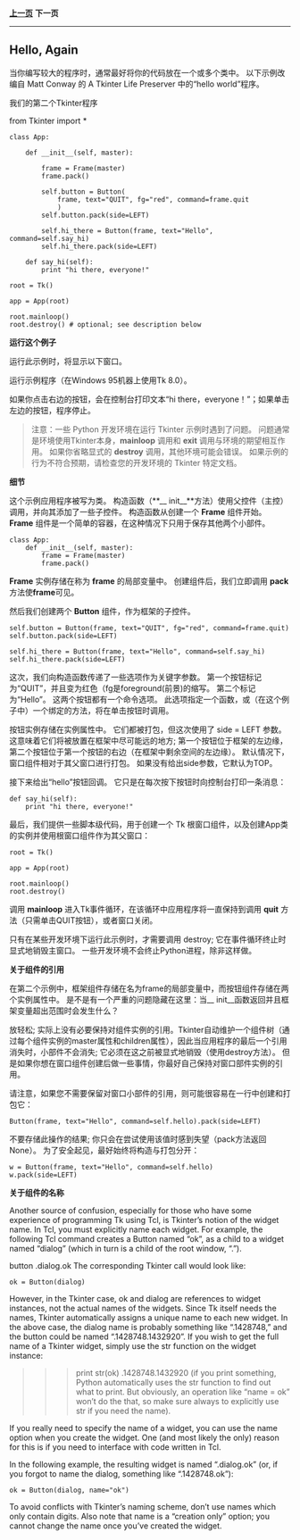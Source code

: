 

**[上一页](whats-tkinter.md)**    **下一页**

----------

## Hello, Again ##

当你编写较大的程序时，通常最好将你的代码放在一个或多个类中。 以下示例改编自 Matt Conway 的 A Tkinter Life Preserver 中的“hello world”程序。

我们的第二个Tkinter程序

from Tkinter import *

	class App:
	
	    def __init__(self, master):
	
	        frame = Frame(master)
	        frame.pack()
	
	        self.button = Button(
	            frame, text="QUIT", fg="red", command=frame.quit
	            )
	        self.button.pack(side=LEFT)
	
	        self.hi_there = Button(frame, text="Hello", command=self.say_hi)
	        self.hi_there.pack(side=LEFT)
	
	    def say_hi(self):
	        print "hi there, everyone!"
	
	root = Tk()
	
	app = App(root)
	
	root.mainloop()
	root.destroy() # optional; see description below


**运行这个例子**

运行此示例时，将显示以下窗口。

运行示例程序（在Windows 95机器上使用Tk 8.0）。

如果你点击右边的按钮，会在控制台打印文本“hi there，everyone！”；如果单击左边的按钮，程序停止。

> 注意：一些 Python 开发环境在运行 Tkinter 示例时遇到了问题。 问题通常是环境使用Tkinter本身，**mainloop** 调用和 **exit** 调用与环境的期望相互作用。 如果你省略显式的 **destroy** 调用，其他环境可能会错误。 如果示例的行为不符合预期，请检查您的开发环境的 Tkinter 特定文档。

**细节**

这个示例应用程序被写为类。 构造函数（**__ init__**方法）使用父控件（主控）调用，并向其添加了一些子控件。 构造函数从创建一个 **Frame** 组件开始。 **Frame** 组件是一个简单的容器，在这种情况下只用于保存其他两个小部件。

    class App:
	    def __init__(self, master):
		    frame = Frame(master)
		    frame.pack()

**Frame** 实例存储在称为 **frame** 的局部变量中。 创建组件后，我们立即调用 **pack** 方法使**frame**可见。

然后我们创建两个 **Button** 组件，作为框架的子控件。
 
    self.button = Button(frame, text="QUIT", fg="red", command=frame.quit)
    self.button.pack(side=LEFT)
    
    self.hi_there = Button(frame, text="Hello", command=self.say_hi)
    self.hi_there.pack(side=LEFT)

这次，我们向构造函数传递了一些选项作为关键字参数。 第一个按钮标记为“QUIT”，并且变为红色（fg是foreground(前景)的缩写。 第二个标记为“Hello”。 这两个按钮都有一个命令选项。 此选项指定一个函数，或（在这个例子中）一个绑定的方法，将在单击按钮时调用。

按钮实例存储在实例属性中。 它们都被打包，但这次使用了 side = LEFT 参数。 这意味着它们将被放置在框架中尽可能远的地方; 第一个按钮位于框架的左边缘，第二个按钮位于第一个按钮的右边（在框架中剩余空间的左边缘）。 默认情况下，窗口组件相对于其父窗口进行打包。 如果没有给出side参数，它默认为TOP。

接下来给出“hello”按钮回调。 它只是在每次按下按钮时向控制台打印一条消息：

    def say_hi(self):
    	print "hi there, everyone!"

最后，我们提供一些脚本级代码，用于创建一个 Tk 根窗口组件，以及创建App类的实例并使用根窗口组件作为其父窗口：

	root = Tk()
	
	app = App(root)
	
	root.mainloop()
	root.destroy()

调用 **mainloop** 进入Tk事件循环，在该循环中应用程序将一直保持到调用 **quit** 方法（只需单击QUIT按钮），或者窗口关闭。

只有在某些开发环境下运行此示例时，才需要调用 destroy; 它在事件循环终止时显式地销毁主窗口。 一些开发环境不会终止Python进程，除非这样做。

**关于组件的引用**

在第二个示例中，框架组件存储在名为frame的局部变量中，而按钮组件存储在两个实例属性中。 是不是有一个严重的问题隐藏在这里：当__ init__函数返回并且框架变量超出范围时会发生什么？

放轻松; 实际上没有必要保持对组件实例的引用。Tkinter自动维护一个组件树（通过每个组件实例的master属性和children属性），因此当应用程序的最后一个引用消失时，小部件不会消失; 它必须在这之前被显式地销毁（使用destroy方法）。 但是如果你想在窗口组件创建后做一些事情，你最好自己保持对窗口部件实例的引用。

请注意，如果您不需要保留对窗口小部件的引用，则可能很容易在一行中创建和打包它：

	Button(frame, text="Hello", command=self.hello).pack(side=LEFT)

不要存储此操作的结果; 你只会在尝试使用该值时感到失望（pack方法返回None）。 为了安全起见，最好始终将构造与打包分开：

	w = Button(frame, text="Hello", command=self.hello) 
	w.pack(side=LEFT)

**关于组件的名称**

Another source of confusion, especially for those who have some experience of programming Tk using Tcl, is Tkinter’s notion of the widget name. In Tcl, you must explicitly name each widget. For example, the following Tcl command creates a Button named “ok”, as a child to a widget named “dialog” (which in turn is a child of the root window, “.”).

button .dialog.ok
The corresponding Tkinter call would look like:

	ok = Button(dialog)
However, in the Tkinter case, ok and dialog are references to widget instances, not the actual names of the widgets. Since Tk itself needs the names, Tkinter automatically assigns a unique name to each new widget. In the above case, the dialog name is probably something like “.1428748,” and the button could be named “.1428748.1432920”. If you wish to get the full name of a Tkinter widget, simply use the str function on the widget instance:

>>> print str(ok)
.1428748.1432920
(if you print something, Python automatically uses the str function to find out what to print. But obviously, an operation like “name = ok” won’t do the that, so make sure always to explicitly use str if you need the name).

If you really need to specify the name of a widget, you can use the name option when you create the widget. One (and most likely the only) reason for this is if you need to interface with code written in Tcl.

In the following example, the resulting widget is named “.dialog.ok” (or, if you forgot to name the dialog, something like “.1428748.ok”):

	ok = Button(dialog, name="ok")
To avoid conflicts with Tkinter’s naming scheme, don’t use names which only contain digits. Also note that name is a “creation only” option; you cannot change the name once you’ve created the widget.